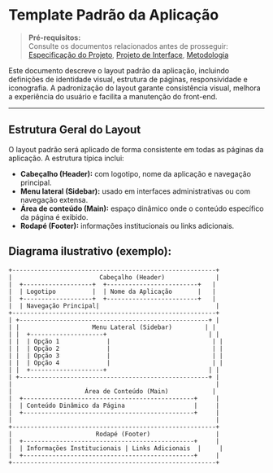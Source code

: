 # Template Padrão da Aplicação

> **Pré-requisitos:**  
> Consulte os documentos relacionados antes de prosseguir: <a href="02-Especificação do Projeto.md"> Especificação do Projeto</a>, <a href="04-Projeto de Interface.md"> Projeto de Interface</a>, <a href="04-Metodologia.md"> Metodologia</a>

Este documento descreve o layout padrão da aplicação, incluindo definições de identidade visual, estrutura de páginas, responsividade e iconografia. A padronização do layout garante consistência visual, melhora a experiência do usuário e facilita a manutenção do front-end.

---

## Estrutura Geral do Layout

O layout padrão será aplicado de forma consistente em todas as páginas da aplicação. A estrutura típica inclui:

- **Cabeçalho (Header):** com logotipo, nome da aplicação e navegação principal.
- **Menu lateral (Sidebar):** usado em interfaces administrativas ou com navegação extensa.
- **Área de conteúdo (Main):** espaço dinâmico onde o conteúdo específico da página é exibido.
- **Rodapé (Footer):** informações institucionais ou links adicionais.

## Diagrama ilustrativo (exemplo):

```plaintext
+--------------------------------------------------------+
|                        Cabeçalho (Header)              |
|  +-------------------+  +-------------------------+   |
|  | Logotipo          |  | Nome da Aplicação       |   |
|  +-------------------+  +-------------------------+   |
|  | Navegação Principal|                                |
+--------------------------------------------------------+
| +----------------------------------------------------+ |
| |                    Menu Lateral (Sidebar)         | |
| |  +--------------------+                            | |
| |  | Opção 1             |                            | |
| |  | Opção 2             |                            | |
| |  | Opção 3             |                            | |
| |  | Opção 4             |                            | |
| |  +--------------------+                            | |
| +----------------------------------------------------+ |
|                                                        |
|                    Área de Conteúdo (Main)            |
|  +-----------------------------------------------+     |
|  | Conteúdo Dinâmico da Página                   |     |
|  +-----------------------------------------------+     |
|                                                        |
+--------------------------------------------------------+
|                       Rodapé (Footer)                  |
|  +-----------------------------------------------+     |
|  | Informações Institucionais | Links Adicionais  |     |
|  +-----------------------------------------------+     |
+--------------------------------------------------------+


